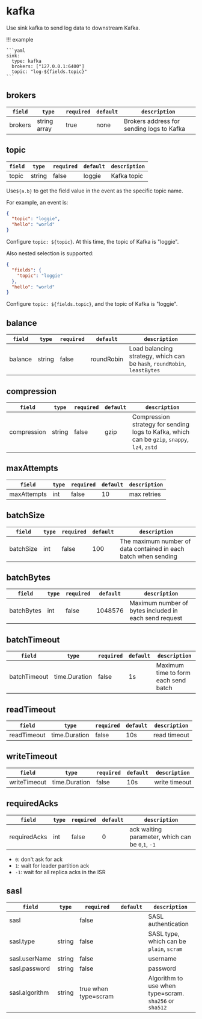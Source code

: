 # kafka

Use sink kafka to send log data to downstream Kafka.

!!! example

    ```yaml
    sink:
      type: kafka
      brokers: ["127.0.0.1:6400"]
      topic: "log-${fields.topic}"
    ```

## brokers

|    `field`   |    `type`    |  `required`  |  `default`  |  `description`  |
| ---------- | ----------- | ----------- | --------- | -------- |
| brokers | string array  |    true    |   none  | Brokers address for sending logs to Kafka |

## topic

|    `field`   |    `type`    |  `required`  |  `default`  |  `description`  |
| ---------- | ----------- | ----------- | --------- | -------- |
| topic | string  |    false    |   loggie  | Kafka topic |

Use`${a.b}` to get the field value in the event as the specific topic name.

For example, an event is:

```json
{
  "topic": "loggie",
  "hello": "world"
}
```
Configure `topic: ${topic}`. At this time, the topic of Kafka is "loggie".

Also nested selection is supported:

```json
{
  "fields": {
    "topic": "loggie"
  },
  "hello": "world"
}
```
Configure `topic: ${fields.topic}`, and the topic of Kafka is "loggie".


## balance

|    `field`   |    `type`    |  `required`  |  `default`  |  `description`  |
| ---------- | ----------- | ----------- | --------- | -------- |
| balance | string  |    false    |   roundRobin  | Load balancing strategy, which can be `hash`, `roundRobin`, `leastBytes` |


## compression

|    `field`   |    `type`    |  `required`  |  `default`  |  `description`  |
| ---------- | ----------- | ----------- | --------- | -------- |
| compression | string  |    false    |   gzip  | Compression strategy for sending logs to Kafka, which can be `gzip`, `snappy`, `lz4`, `zstd` |

## maxAttempts

|    `field`   |    `type`    |  `required`  |  `default`  |  `description`  |
| ---------- | ----------- | ----------- | --------- | -------- |
| maxAttempts | int  |    false    |   10  | max retries |

## batchSize

|    `field`   |    `type`    |  `required`  |  `default`  |  `description`  |
| ---------- | ----------- | ----------- | --------- | -------- |
| batchSize | int  |    false    |   100  | The maximum number of data contained in each batch when sending |

## batchBytes

|    `field`   |    `type`    |  `required`  |  `default`  |  `description`  |
| ---------- | ----------- | ----------- | --------- | -------- |
| batchBytes | int  |    false    |   1048576  | Maximum number of bytes included in each send request |

## batchTimeout

|    `field`   |    `type`    |  `required`  |  `default`  |  `description`  |
| ---------- | ----------- | ----------- | --------- | -------- |
| batchTimeout | time.Duration  |    false    |   1s  | Maximum time to form each send batch |

## readTimeout

|    `field`   |    `type`    |  `required`  |  `default`  |  `description`  |
| ---------- | ----------- | ----------- | --------- | -------- |
| readTimeout | time.Duration  |    false    |   10s  | read timeout |

## writeTimeout

|    `field`   |    `type`    |  `required`  |  `default`  |  `description`  |
| ---------- | ----------- | ----------- | --------- | -------- |
| writeTimeout | time.Duration  |    false    |   10s  | write timeout |

## requiredAcks

|    `field`   |    `type`    |  `required`  |  `default`  |  `description`  |
| ---------- | ----------- | ----------- | --------- | -------- |
| requiredAcks | int  |    false    |   0  | ack waiting parameter, which can be `0`,`1`, `-1` |

- `0`: don't ask for ack
- `1`: wait for leader partition ack
- `-1`: wait for all replica acks in the ISR

## sasl

|    `field`   |    `type`    |  `required`  |  `default`  |  `description`  |
| ---------- | ----------- | ----------- | --------- | -------- |
| sasl |   |    false    |     | SASL authentication |
| sasl.type | string  |    false    |     | SASL type, which can be `plain`, `scram` |
| sasl.userName | string  |    false    |     | username |
| sasl.password | string  |    false    |     | password |
| sasl.algorithm | string  |    true when type=scram    |     | Algorithm to use when type=scram. `sha256` or `sha512` |